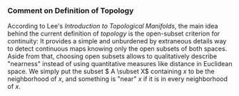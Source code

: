 ### Comment on Definition of Topology

According to Lee's *Introduction to Topological Manifolds*, the main idea behind the current definition of *topology* is the open-subset criterion for continuity: It provides a simple and unburdened by extraneous details way to detect continuous maps knowing only the open subsets of both spaces. Aside from that, choosing open subsets allows to qualitatively describe "nearness" instead of using quantitative measures like distance in Euclidean space. We simply put the subset $ A \subset X$ containing $x$ to be the neighborhood of $x$, and something is "near" $x$ if it is in every neighborhood of $x$.
